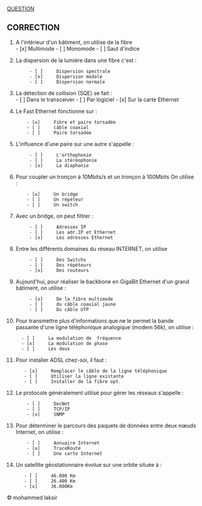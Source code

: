 [QUESTION](https://mrproof.blogspot.com/2011/03/qcm-corrige-reseaux-informatique-et.html)
## CORRECTION

1. A l'intérieur d'un bâtiment, on utilise de la fibre                             
            - [x]     Multimode
            - [ ]     Monomode
            - [ ]     Saut d'indice

2. La dispersion de la lumière dans une fibre c'est :

            - [ ]     Dispersion spectrale                                
            - [x]     Dispersion modale
            - [ ]     Dispersion normale


3.  La détection de collision (SQE) se fait :                                         
            - [ ]     Dans le transceiver
            - [ ]     Par logiciel
            - [x]     Sur la carte Ethernet

4.  Le Fast Ethernet fonctionne sur :

            - [x]     Fibre et paire torsadée
            - [ ]     câble coaxial
            - [ ]     Paire torsadée

5. L'influence d'une paire sur une autre s'appelle :

            - [ ]     L'orthophonie
            - [ ]     La stéréophonie
            - [x]     La diaphonie

6.  Pour coupler un tronçon à 10Mbits/s et un tronçon à 100Mbits On utilise :

            - [x]     Un bridge
            - [ ]     Un répéteur
            - [ ]     Un switch

7. Avec un bridge, on peut filtrer :

            - [ ]     Adresses IP
            - [ ]     Les adr.IP et Ethernet
            - [x]     Les adresses Ethernet

8. Entre les différents domaines du réseau INTERNET, on utilise   

            - [ ]     Des Switchs
            - [ ]     Des répéteurs
            - [x]     Des routeurs

9. Aujourd'hui, pour réaliser le backbone en GigaBit Ethernet d'un grand bâtiment, on utilise :

            - [x]     De la fibre multimode
            - [ ]     du câble coaxial jaune
            - [ ]     Du câble UTP

10.   Pour transmettre plus d'informations que ne le permet la bande passante d'une ligne téléphonique analogique (modem 56k), on utilise :

            - [ ]     La modulation de  fréquence
            - [x]     La modulation de phase
            - [ ]     Les deux

11.  Pour installer ADSL chez-soi, il faut :

            - [x]     Remplacer le câble de la ligne téléphonique
            - [ ]     Utiliser la ligne existante
            - [ ]     Installer de la fibre opt.

12. Le protocole généralement utilisé pour gérer les réseaux s'appelle :

            - [ ]     DecNet
            - [ ]     TCP/IP
            - [x]     SNMP

13. Pour déterminer le parcours des paquets de données entre deux nœuds Internet, on utilise :

            - [ ]     Annuaire Internet
            - [x]     TraceRoute
            - [ ]     Une carte Internet

14.  Un satellite géostationnaire évolue sur une orbite située à :

            - [ ]     46.000 Km
            - [ ]     26.400 Km
            - [x]     36.000Km

&copy; mohammed laksir